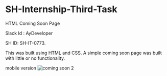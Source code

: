 # SH-Internship-Third-Task
HTML Coming Soon Page

Slack Id :
AyDeveloper 

SH ID:
SH-IT-0773.

This was built using HTML and CSS. A simple coming soon page was built with little or no functionality.

mobile version
![coming soon 2](https://user-images.githubusercontent.com/72970379/97036606-eb8bb000-151c-11eb-9704-9e8ecb39a5e0.png)

